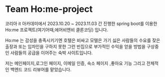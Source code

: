 # Team Ho:me-project
코리아 it 아카데미에서 2023.10.20 ~ 2023.11.03 간 진행한
spring boot를 이용한 Ho:me 프로젝트(여기어때,에어비엔비 클론코딩) 입니다.

Ho:me 는 감성을 충족시키기엔 호텔은 비싸고 모텔은 가기 싫은 사람들의 수요를
잦은 출장과 또는 임차인을 구하지 못한 그런 빈집으로 부가적인 수익을 얻을 방법을 구상중인 사람들의 공급을
이어주는 숙박 사이트입니다.

저는 메인페이지,로그인 페이지, 이메일 인증, 숙소 페이지 ,좋아요 기능 그리고 전체적인 백엔드 코드 리뷰어를 맡았습니다.
